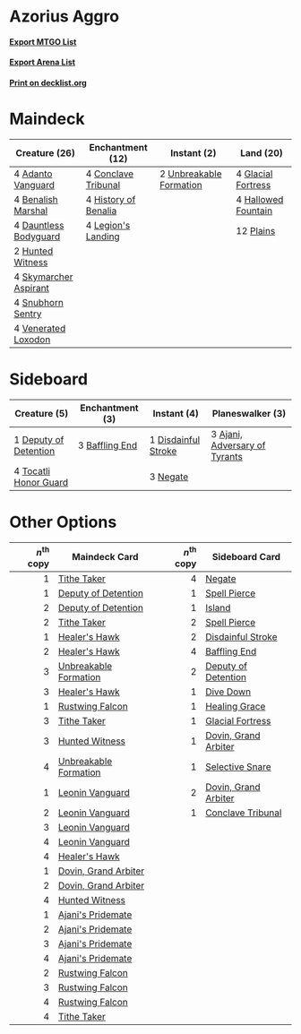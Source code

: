# Azorius Aggro

#### [Export MTGO List](../collection/Azorius%20Aggro/Azorius%20Aggro.txt)
#### [Export Arena List](../collection/Azorius%20Aggro/Azorius%20Aggro_arena.txt)
#### [Print on decklist.org](http://decklist.org/?deckmain=4%09Adanto%20Vanguard%0A4%09Benalish%20Marshal%0A4%09Conclave%20Tribunal%0A4%09Dauntless%20Bodyguard%0A4%09Glacial%20Fortress%0A4%09Hallowed%20Fountain%0A4%09History%20of%20Benalia%0A2%09Hunted%20Witness%0A4%09Legion's%20Landing%0A12%09Plains%0A4%09Skymarcher%20Aspirant%0A4%09Snubhorn%20Sentry%0A2%09Unbreakable%20Formation%0A4%09Venerated%20Loxodon&deckside=3%09Ajani,%20Adversary%20of%20Tyrants%0A3%09Baffling%20End%0A1%09Deputy%20of%20Detention%0A1%09Disdainful%20Stroke%0A3%09Negate%0A4%09Tocatli%20Honor%20Guard)
# Maindeck

|                                         Creature (26)                                          |                                       Enchantment (12)                                        |                                           Instant (2)                                            |                                          Land (20)                                          |
|------------------------------------------------------------------------------------------------|-----------------------------------------------------------------------------------------------|--------------------------------------------------------------------------------------------------|---------------------------------------------------------------------------------------------|
|4 [Adanto Vanguard](http://gatherer.wizards.com/Pages/Card/Details.aspx?multiverseid=435152)    |4 [Conclave Tribunal](http://gatherer.wizards.com/Pages/Card/Details.aspx?multiverseid=452756) |2 [Unbreakable Formation](http://gatherer.wizards.com/Pages/Card/Details.aspx?multiverseid=457173)|4 [Glacial Fortress](http://gatherer.wizards.com/Pages/Card/Details.aspx?multiverseid=190562)|
|4 [Benalish Marshal](http://gatherer.wizards.com/Pages/Card/Details.aspx?multiverseid=442894)   |4 [History of Benalia](http://gatherer.wizards.com/Pages/Card/Details.aspx?multiverseid=442909)|                                                                                                  |4 [Hallowed Fountain](http://gatherer.wizards.com/Pages/Card/Details.aspx?multiverseid=97071)|
|4 [Dauntless Bodyguard](http://gatherer.wizards.com/Pages/Card/Details.aspx?multiverseid=442902)|4 [Legion's Landing](http://gatherer.wizards.com/Pages/Card/Details.aspx?multiverseid=435173)  |                                                                                                  |12 [Plains](http://gatherer.wizards.com/Pages/Card/Details.aspx?multiverseid=439856)         |
|2 [Hunted Witness](http://gatherer.wizards.com/Pages/Card/Details.aspx?multiverseid=452765)     |                                                                                               |                                                                                                  |                                                                                             |
|4 [Skymarcher Aspirant](http://gatherer.wizards.com/Pages/Card/Details.aspx?multiverseid=439678)|                                                                                               |                                                                                                  |                                                                                             |
|4 [Snubhorn Sentry](http://gatherer.wizards.com/Pages/Card/Details.aspx?multiverseid=439680)    |                                                                                               |                                                                                                  |                                                                                             |
|4 [Venerated Loxodon](http://gatherer.wizards.com/Pages/Card/Details.aspx?multiverseid=452780)  |                                                                                               |                                                                                                  |                                                                                             |


# Sideboard

|                                          Creature (5)                                          |                                     Enchantment (3)                                     |                                         Instant (4)                                          |                                            Planeswalker (3)                                            |
|------------------------------------------------------------------------------------------------|-----------------------------------------------------------------------------------------|----------------------------------------------------------------------------------------------|--------------------------------------------------------------------------------------------------------|
|1 [Deputy of Detention](http://gatherer.wizards.com/Pages/Card/Details.aspx?multiverseid=457309)|3 [Baffling End](http://gatherer.wizards.com/Pages/Card/Details.aspx?multiverseid=439658)|1 [Disdainful Stroke](http://gatherer.wizards.com/Pages/Card/Details.aspx?multiverseid=420705)|3 [Ajani, Adversary of Tyrants](http://gatherer.wizards.com/Pages/Card/Details.aspx?multiverseid=447139)|
|4 [Tocatli Honor Guard](http://gatherer.wizards.com/Pages/Card/Details.aspx?multiverseid=435194)|                                                                                         |3 [Negate](http://gatherer.wizards.com/Pages/Card/Details.aspx?multiverseid=423707)           |                                                                                                        |


# Other Options

|*n*<sup>th</sup> copy|                                         Maindeck Card                                          |*n*<sup>th</sup> copy|                                        Sideboard Card                                         |
|--------------------:|------------------------------------------------------------------------------------------------|--------------------:|-----------------------------------------------------------------------------------------------|
|                    1|[Tithe Taker](http://gatherer.wizards.com/Pages/Card/Details.aspx?multiverseid=457171)          |                    4|[Negate](http://gatherer.wizards.com/Pages/Card/Details.aspx?multiverseid=423707)              |
|                    1|[Deputy of Detention](http://gatherer.wizards.com/Pages/Card/Details.aspx?multiverseid=457309)  |                    1|[Spell Pierce](http://gatherer.wizards.com/Pages/Card/Details.aspx?multiverseid=425876)        |
|                    2|[Deputy of Detention](http://gatherer.wizards.com/Pages/Card/Details.aspx?multiverseid=457309)  |                    1|[Island](http://gatherer.wizards.com/Pages/Card/Details.aspx?multiverseid=439857)              |
|                    2|[Tithe Taker](http://gatherer.wizards.com/Pages/Card/Details.aspx?multiverseid=457171)          |                    2|[Spell Pierce](http://gatherer.wizards.com/Pages/Card/Details.aspx?multiverseid=425876)        |
|                    1|[Healer's Hawk](http://gatherer.wizards.com/Pages/Card/Details.aspx?multiverseid=452764)        |                    2|[Disdainful Stroke](http://gatherer.wizards.com/Pages/Card/Details.aspx?multiverseid=420705)   |
|                    2|[Healer's Hawk](http://gatherer.wizards.com/Pages/Card/Details.aspx?multiverseid=452764)        |                    4|[Baffling End](http://gatherer.wizards.com/Pages/Card/Details.aspx?multiverseid=439658)        |
|                    3|[Unbreakable Formation](http://gatherer.wizards.com/Pages/Card/Details.aspx?multiverseid=457173)|                    2|[Deputy of Detention](http://gatherer.wizards.com/Pages/Card/Details.aspx?multiverseid=457309) |
|                    3|[Healer's Hawk](http://gatherer.wizards.com/Pages/Card/Details.aspx?multiverseid=452764)        |                    1|[Dive Down](http://gatherer.wizards.com/Pages/Card/Details.aspx?multiverseid=435205)           |
|                    1|[Rustwing Falcon](http://gatherer.wizards.com/Pages/Card/Details.aspx?multiverseid=447172)      |                    1|[Healing Grace](http://gatherer.wizards.com/Pages/Card/Details.aspx?multiverseid=442908)       |
|                    3|[Tithe Taker](http://gatherer.wizards.com/Pages/Card/Details.aspx?multiverseid=457171)          |                    1|[Glacial Fortress](http://gatherer.wizards.com/Pages/Card/Details.aspx?multiverseid=190562)    |
|                    3|[Hunted Witness](http://gatherer.wizards.com/Pages/Card/Details.aspx?multiverseid=452765)       |                    1|[Dovin, Grand Arbiter](http://gatherer.wizards.com/Pages/Card/Details.aspx?multiverseid=457311)|
|                    4|[Unbreakable Formation](http://gatherer.wizards.com/Pages/Card/Details.aspx?multiverseid=457173)|                    1|[Selective Snare](http://gatherer.wizards.com/Pages/Card/Details.aspx?multiverseid=452803)     |
|                    1|[Leonin Vanguard](http://gatherer.wizards.com/Pages/Card/Details.aspx?multiverseid=447158)      |                    2|[Dovin, Grand Arbiter](http://gatherer.wizards.com/Pages/Card/Details.aspx?multiverseid=457311)|
|                    2|[Leonin Vanguard](http://gatherer.wizards.com/Pages/Card/Details.aspx?multiverseid=447158)      |                    1|[Conclave Tribunal](http://gatherer.wizards.com/Pages/Card/Details.aspx?multiverseid=452756)   |
|                    3|[Leonin Vanguard](http://gatherer.wizards.com/Pages/Card/Details.aspx?multiverseid=447158)      |                     |                                                                                               |
|                    4|[Leonin Vanguard](http://gatherer.wizards.com/Pages/Card/Details.aspx?multiverseid=447158)      |                     |                                                                                               |
|                    4|[Healer's Hawk](http://gatherer.wizards.com/Pages/Card/Details.aspx?multiverseid=452764)        |                     |                                                                                               |
|                    1|[Dovin, Grand Arbiter](http://gatherer.wizards.com/Pages/Card/Details.aspx?multiverseid=457311) |                     |                                                                                               |
|                    2|[Dovin, Grand Arbiter](http://gatherer.wizards.com/Pages/Card/Details.aspx?multiverseid=457311) |                     |                                                                                               |
|                    4|[Hunted Witness](http://gatherer.wizards.com/Pages/Card/Details.aspx?multiverseid=452765)       |                     |                                                                                               |
|                    1|[Ajani's Pridemate](http://gatherer.wizards.com/Pages/Card/Details.aspx?multiverseid=376241)    |                     |                                                                                               |
|                    2|[Ajani's Pridemate](http://gatherer.wizards.com/Pages/Card/Details.aspx?multiverseid=376241)    |                     |                                                                                               |
|                    3|[Ajani's Pridemate](http://gatherer.wizards.com/Pages/Card/Details.aspx?multiverseid=376241)    |                     |                                                                                               |
|                    4|[Ajani's Pridemate](http://gatherer.wizards.com/Pages/Card/Details.aspx?multiverseid=376241)    |                     |                                                                                               |
|                    2|[Rustwing Falcon](http://gatherer.wizards.com/Pages/Card/Details.aspx?multiverseid=447172)      |                     |                                                                                               |
|                    3|[Rustwing Falcon](http://gatherer.wizards.com/Pages/Card/Details.aspx?multiverseid=447172)      |                     |                                                                                               |
|                    4|[Rustwing Falcon](http://gatherer.wizards.com/Pages/Card/Details.aspx?multiverseid=447172)      |                     |                                                                                               |
|                    4|[Tithe Taker](http://gatherer.wizards.com/Pages/Card/Details.aspx?multiverseid=457171)          |                     |                                                                                               |

